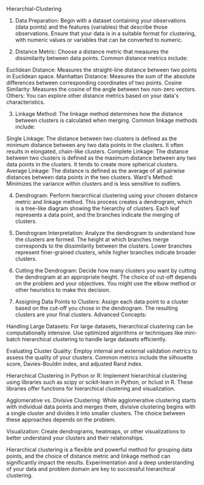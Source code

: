 Hierarchial-Clustering

1. Data Preparation:
Begin with a dataset containing your observations (data points) and the features (variables) that describe those observations. Ensure that your data is in a suitable format for clustering, with numeric values or variables that can be converted to numeric.

2. Distance Metric:
Choose a distance metric that measures the dissimilarity between data points. Common distance metrics include:

Euclidean Distance: Measures the straight-line distance between two points in Euclidean space.
Manhattan Distance: Measures the sum of the absolute differences between corresponding coordinates of two points.
Cosine Similarity: Measures the cosine of the angle between two non-zero vectors. Others: You can explore other distance metrics based on your data's characteristics.

3. Linkage Method:
The linkage method determines how the distance between clusters is calculated when merging. Common linkage methods include:

Single Linkage: The distance between two clusters is defined as the minimum distance between any two data points in the clusters. It often results in elongated, chain-like clusters.
Complete Linkage: The distance between two clusters is defined as the maximum distance between any two data points in the clusters. It tends to create more spherical clusters.
Average Linkage: The distance is defined as the average of all pairwise distances between data points in the two clusters.
Ward's Method: Minimizes the variance within clusters and is less sensitive to outliers.

4. Dendrogram:
Perform hierarchical clustering using your chosen distance metric and linkage method. This process creates a dendrogram, which is a tree-like diagram showing the hierarchy of clusters. Each leaf represents a data point, and the branches indicate the merging of clusters.

5. Dendrogram Interpretation:
Analyze the dendrogram to understand how the clusters are formed. The height at which branches merge corresponds to the dissimilarity between the clusters. Lower branches represent finer-grained clusters, while higher branches indicate broader clusters.

6. Cutting the Dendrogram:
Decide how many clusters you want by cutting the dendrogram at an appropriate height. The choice of cut-off depends on the problem and your objectives. You might use the elbow method or other heuristics to make this decision.

7. Assigning Data Points to Clusters:
Assign each data point to a cluster based on the cut-off you chose in the dendrogram. The resulting clusters are your final clusters. Advanced Concepts:

Handling Large Datasets: For large datasets, hierarchical clustering can be computationally intensive. Use optimized algorithms or techniques like mini-batch hierarchical clustering to handle large datasets efficiently.

Evaluating Cluster Quality: Employ internal and external validation metrics to assess the quality of your clusters. Common metrics include the silhouette score, Davies-Bouldin index, and adjusted Rand index.

Hierarchical Clustering in Python or R: Implement hierarchical clustering using libraries such as scipy or scikit-learn in Python, or hclust in R. These libraries offer functions for hierarchical clustering and visualization.

Agglomerative vs. Divisive Clustering: While agglomerative clustering starts with individual data points and merges them, divisive clustering begins with a single cluster and divides it into smaller clusters. The choice between these approaches depends on the problem.

Visualization: Create dendrograms, heatmaps, or other visualizations to better understand your clusters and their relationships.

Hierarchical clustering is a flexible and powerful method for grouping data points, and the choice of distance metric and linkage method can significantly impact the results. Experimentation and a deep understanding of your data and problem domain are key to successful hierarchical clustering.
